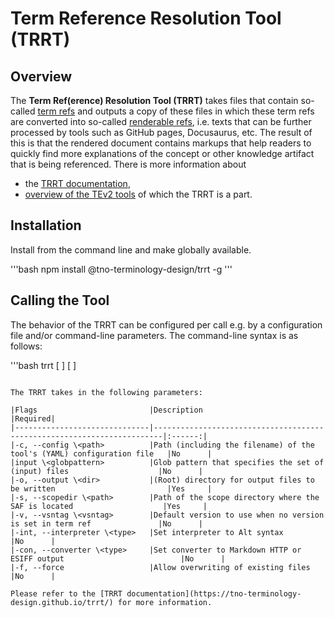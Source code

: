# Term Reference Resolution Tool (TRRT)

## Overview

The **Term Ref(erence) Resolution Tool (TRRT)** takes files that contain so-called [term refs](https://tno-terminology-design.github.io/tev2-specifications/docs/tev2/terms/term-ref) and outputs a copy of these files in which these term refs are converted into so-called [renderable refs](https://tno-terminology-design.github.io/tev2-specifications/docs/tev2/terms/renderable-ref), i.e. texts that can be further processed by tools such as GitHub pages, Docusaurus, etc. The result of this is that the rendered document contains markups that help readers to quickly find more explanations of the concept or other knowledge artifact that is being referenced. There is more information about 
- the [TRRT documentation](https://tno-terminology-design.github.io/trrt/),
- [overview of the TEv2 tools](https://tno-terminology-design.github.io/tev2-specifications/docs/tev2/tev2-overview) of which the TRRT is a part.

## Installation

Install from the command line and make globally available.

'''bash
npm install @tno-terminology-design/trrt -g
'''

## Calling the Tool

The behavior of the TRRT can be configured per call e.g. by a configuration file and/or command-line parameters. The command-line syntax is as follows:

'''bash
trrt [ <paramlist> ] [ <globpattern> ]
```

The TRRT takes in the following parameters:

|Flags                         |Description                                                             |Required|
|------------------------------|------------------------------------------------------------------------|:------:|
|-c, --config \<path>          |Path (including the filename) of the tool's (YAML) configuration file   |No      |
|input \<globpattern>          |Glob pattern that specifies the set of (input) files                    |No      |
|-o, --output \<dir>           |(Root) directory for output files to be written                         |Yes     |
|-s, --scopedir \<path>        |Path of the scope directory where the SAF is located                    |Yes     |
|-v, --vsntag \<vsntag>        |Default version to use when no version is set in term ref               |No      |
|-int, --interpreter \<type>   |Set interpreter to Alt syntax                                           |No      |
|-con, --converter \<type>     |Set converter to Markdown HTTP or ESIFF output                          |No      |
|-f, --force                   |Allow overwriting of existing files                                     |No      |

Please refer to the [TRRT documentation](https://tno-terminology-design.github.io/trrt/) for more information.
